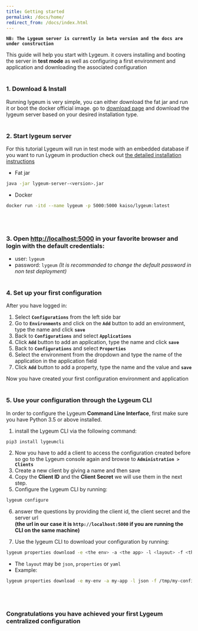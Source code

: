 ```yaml
---
title: Getting started
permalink: /docs/home/
redirect_from: /docs/index.html
---
```


**`NB: The Lygeum server is currently in beta version and the docs are under construction`**


This guide will help you start with Lygeum. it covers installing and booting the server in **test mode** as well as configuring a first environment and application and downloading the associated configuration
<br><br>

### 1. Download & Install
Running lygeum is very simple, you can either download the fat jar and run it or boot the docker official image.
go to [download page](/lygeum/downloads) and download the lygeum server based on your desired installation type.
<br><br>

### 2. Start lygeum server
For this tutorial Lygeum will run in test mode with an embedded database if you want to run Lygeum in production check out [the detailed installation instructions](/lygeum/docs/installation/)
* Fat jar
```bash
java -jar lygeum-server-<version>.jar 
```
* Docker 
```bash
docker run -itd --name lygeum -p 5000:5000 kaiso/lygeum:latest
```
<br><br>

### 3. Open [http://localhost:5000](http://localhost:5000) in your favorite browser and login with the default credentials:
  * user: `lygeum`
  * password: `lygeum`
_(It is recommanded to change the default password in non test deployment)_
<br><br>

### 4. Set up your first configuration
After you have logged in:
1. Select **`Configurations`** from the left side bar
2. Go to **`Environments`** and click on the **`Add`** button to add an environment, type the name and click **`save`**
3. Back to **`Configurations`** and select **`Applications`**
4. Click **`Add`** button to add an application, type the name and click **`save`**
5. Back to **`Configurations`** and select **`Properties`**
6. Select the environment from the dropdown and type the name of the application in the application field
7. Click **`Add`** button to add a property, type the name and the value and **`save`**

Now you have created your first configuration environment and application
<br><br>

### 5. Use your configuration through the Lygeum CLI
In order to configure the Lygeum **Command Line Interface**, first make sure you have Python 3.5 or above installed.
1. install the Lygeum CLI via the following command:
```bash
pip3 install lygeumcli
```
2. Now you have to add a client to access the configuration created before so go to the Lygeum console again and browse to **`Administration > Clients`**
3. Create a new client by giving a name and then save
4. Copy the **Client ID** and the **Client Secret** we will use them in the next step.
5. Configure the Lygeum CLI by running:
```bash
lygeum configure
```
6. answer the questions by providing the client id, the client secret and the server url<br>
**(the url in our case it is `http://localhost:5000` if you are running the CLI on the same machine)**

7. Use the lygeum CLI to download your configuration by running:
```bash
lygeum properties download -e <the env> -a <the app> -l <layout> -f <the path to the file>
```
* The `layout` may be `json`, `properties` or `yaml`
* Example:
```bash
lygeum properties download -e my-env -a my-app -l json -f /tmp/my-config.json
```
<br><br>

### Congratulations you have achieved your first Lygeum centralized configuration